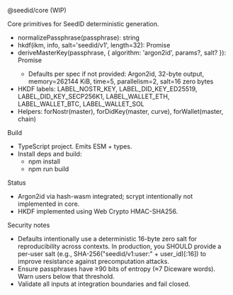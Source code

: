 @seedid/core (WIP)

Core primitives for SeedID deterministic generation.

- normalizePassphrase(passphrase): string
- hkdf(ikm, info, salt='seedid/v1', length=32): Promise<Uint8Array>
- deriveMasterKey(passphrase, { algorithm: 'argon2id', params?, salt? }): Promise<Uint8Array>
  - Defaults per spec if not provided: Argon2id, 32-byte output, memory=262144 KiB, time=5, parallelism=2, salt=16 zero bytes
- HKDF labels: LABEL_NOSTR_KEY, LABEL_DID_KEY_ED25519, LABEL_DID_KEY_SECP256K1, LABEL_WALLET_ETH, LABEL_WALLET_BTC, LABEL_WALLET_SOL
- Helpers: forNostr(master), forDidKey(master, curve), forWallet(master, chain)

Build
- TypeScript project. Emits ESM + types.
- Install deps and build:
  - npm install
  - npm run build

Status
- Argon2id via hash-wasm integrated; scrypt intentionally not implemented in core.
- HKDF implemented using Web Crypto HMAC-SHA256.

Security notes
- Defaults intentionally use a deterministic 16-byte zero salt for reproducibility across contexts. In production, you SHOULD provide a per-user salt (e.g., SHA-256("seedid/v1:user:" + user_id)[:16]) to improve resistance against precomputation attacks.
- Ensure passphrases have ≥90 bits of entropy (≈7 Diceware words). Warn users below that threshold.
- Validate all inputs at integration boundaries and fail closed.
